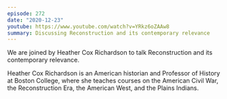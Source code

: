 ```yaml
---
episode: 272
date: "2020-12-23"
youtube: https://www.youtube.com/watch?v=YRkz6oZAAw8
summary: Discussing Reconstruction and its contemporary relevance
---
```

We are joined by Heather Cox Richardson to talk Reconstruction and its
contemporary relevance.

Heather Cox Richardson is an American historian and Professor of History at
Boston College, where she teaches courses on the American Civil War, the
Reconstruction Era, the American West, and the Plains Indians.
